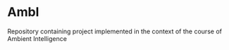 AmbI
====

Repository containing project implemented in the context of the course of Ambient Intelligence
